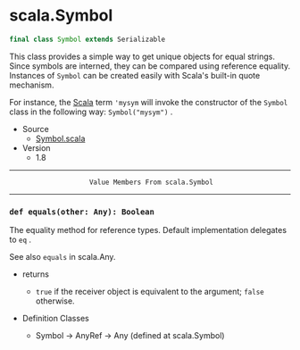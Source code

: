 
#                                 scala.Symbol                                 #

```scala
final class Symbol extends Serializable
```

This class provides a simple way to get unique objects for equal strings. Since
symbols are interned, they can be compared using reference equality. Instances
of `Symbol` can be created easily with Scala's built-in quote mechanism.

For instance, the [Scala](http://scala-lang.org/#_top) term `'mysym` will invoke
the constructor of the `Symbol` class in the following way: `Symbol("mysym")` .

* Source
  * [Symbol.scala](https://github.com/scala/scala/tree/6d09a1ba5f/src/library/scala/Symbol.scala#L1)
* Version
  * 1.8


--------------------------------------------------------------------------------
                        Value Members From scala.Symbol
--------------------------------------------------------------------------------


### `def equals(other: Any): Boolean`                                        ###

The equality method for reference types. Default implementation delegates to
 `eq` .

See also `equals` in scala.Any.

* returns
  * `true` if the receiver object is equivalent to the argument; `false`
    otherwise.

* Definition Classes
  * Symbol → AnyRef → Any
(defined at scala.Symbol)
